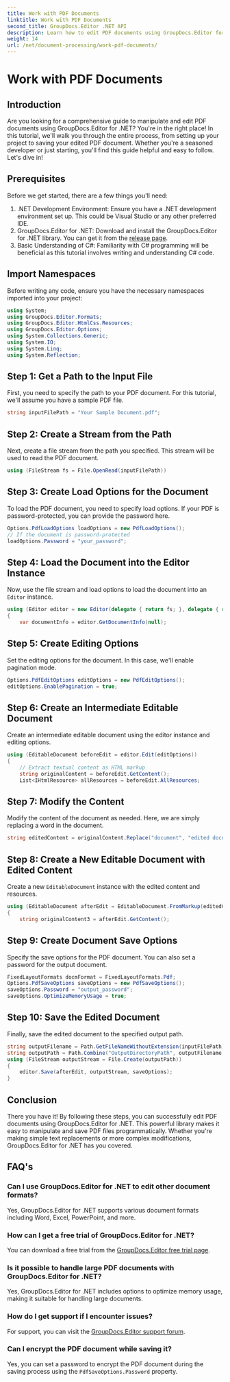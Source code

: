 ```yaml
---
title: Work with PDF Documents
linktitle: Work with PDF Documents
second_title: GroupDocs.Editor .NET API
description: Learn how to edit PDF documents using GroupDocs.Editor for .NET with this tutorial. Modify content, handle large files, and save your edits securely.
weight: 14
url: /net/document-processing/work-pdf-documents/
---
```


# Work with PDF Documents

## Introduction
Are you looking for a comprehensive guide to manipulate and edit PDF documents using GroupDocs.Editor for .NET? You're in the right place! In this tutorial, we'll walk you through the entire process, from setting up your project to saving your edited PDF document. Whether you're a seasoned developer or just starting, you'll find this guide helpful and easy to follow. Let's dive in!
## Prerequisites
Before we get started, there are a few things you'll need:
1. .NET Development Environment: Ensure you have a .NET development environment set up. This could be Visual Studio or any other preferred IDE.
2. GroupDocs.Editor for .NET: Download and install the GroupDocs.Editor for .NET library. You can get it from the [release page](https://releases.groupdocs.com/editor/net/).
3. Basic Understanding of C#: Familiarity with C# programming will be beneficial as this tutorial involves writing and understanding C# code.
## Import Namespaces
Before writing any code, ensure you have the necessary namespaces imported into your project:
```csharp
using System;
using GroupDocs.Editor.Formats;
using GroupDocs.Editor.HtmlCss.Resources;
using GroupDocs.Editor.Options;
using System.Collections.Generic;
using System.IO;
using System.Linq;
using System.Reflection;
```
## Step 1: Get a Path to the Input File
First, you need to specify the path to your PDF document. For this tutorial, we'll assume you have a sample PDF file.
```csharp
string inputFilePath = "Your Sample Document.pdf";
```
## Step 2: Create a Stream from the Path
Next, create a file stream from the path you specified. This stream will be used to read the PDF document.
```csharp
using (FileStream fs = File.OpenRead(inputFilePath))
```
## Step 3: Create Load Options for the Document
To load the PDF document, you need to specify load options. If your PDF is password-protected, you can provide the password here.
```csharp
Options.PdfLoadOptions loadOptions = new PdfLoadOptions();
// If the document is password-protected
loadOptions.Password = "your_password";
```
## Step 4: Load the Document into the Editor Instance
Now, use the file stream and load options to load the document into an `Editor` instance.
```csharp
using (Editor editor = new Editor(delegate { return fs; }, delegate { return loadOptions; }))
{
    var documentInfo = editor.GetDocumentInfo(null);
```
## Step 5: Create Editing Options
Set the editing options for the document. In this case, we'll enable pagination mode.
```csharp
Options.PdfEditOptions editOptions = new PdfEditOptions();
editOptions.EnablePagination = true;
```
## Step 6: Create an Intermediate Editable Document
Create an intermediate editable document using the editor instance and editing options.
```csharp
using (EditableDocument beforeEdit = editor.Edit(editOptions))
{
    // Extract textual content as HTML markup
    string originalContent = beforeEdit.GetContent();
    List<IHtmlResource> allResources = beforeEdit.AllResources;
```
## Step 7: Modify the Content
Modify the content of the document as needed. Here, we are simply replacing a word in the document.
```csharp
string editedContent = originalContent.Replace("document", "edited document");
```
## Step 8: Create a New Editable Document with Edited Content
Create a new `EditableDocument` instance with the edited content and resources.
```csharp
using (EditableDocument afterEdit = EditableDocument.FromMarkup(editedContent, allResources))
{
    string originalContent3 = afterEdit.GetContent();
```
## Step 9: Create Document Save Options
Specify the save options for the PDF document. You can also set a password for the output document.
```csharp
FixedLayoutFormats docmFormat = FixedLayoutFormats.Pdf;
Options.PdfSaveOptions saveOptions = new PdfSaveOptions();
saveOptions.Password = "output_password";
saveOptions.OptimizeMemoryUsage = true;
```
## Step 10: Save the Edited Document
Finally, save the edited document to the specified output path.
```csharp
string outputFilename = Path.GetFileNameWithoutExtension(inputFilePath) + "." + docmFormat.Extension;
string outputPath = Path.Combine("OutputDirectoryPath", outputFilename);
using (FileStream outputStream = File.Create(outputPath))
{
    editor.Save(afterEdit, outputStream, saveOptions);
}
```

## Conclusion
There you have it! By following these steps, you can successfully edit PDF documents using GroupDocs.Editor for .NET. This powerful library makes it easy to manipulate and save PDF files programmatically. Whether you're making simple text replacements or more complex modifications, GroupDocs.Editor for .NET has you covered.
## FAQ's
### Can I use GroupDocs.Editor for .NET to edit other document formats?
Yes, GroupDocs.Editor for .NET supports various document formats including Word, Excel, PowerPoint, and more.
### How can I get a free trial of GroupDocs.Editor for .NET?
You can download a free trial from the [GroupDocs.Editor free trial page](https://releases.groupdocs.com/).
### Is it possible to handle large PDF documents with GroupDocs.Editor for .NET?
Yes, GroupDocs.Editor for .NET includes options to optimize memory usage, making it suitable for handling large documents.
### How do I get support if I encounter issues?
For support, you can visit the [GroupDocs.Editor support forum](https://forum.groupdocs.com/c/editor/20).
### Can I encrypt the PDF document while saving it?
Yes, you can set a password to encrypt the PDF document during the saving process using the `PdfSaveOptions.Password` property.
